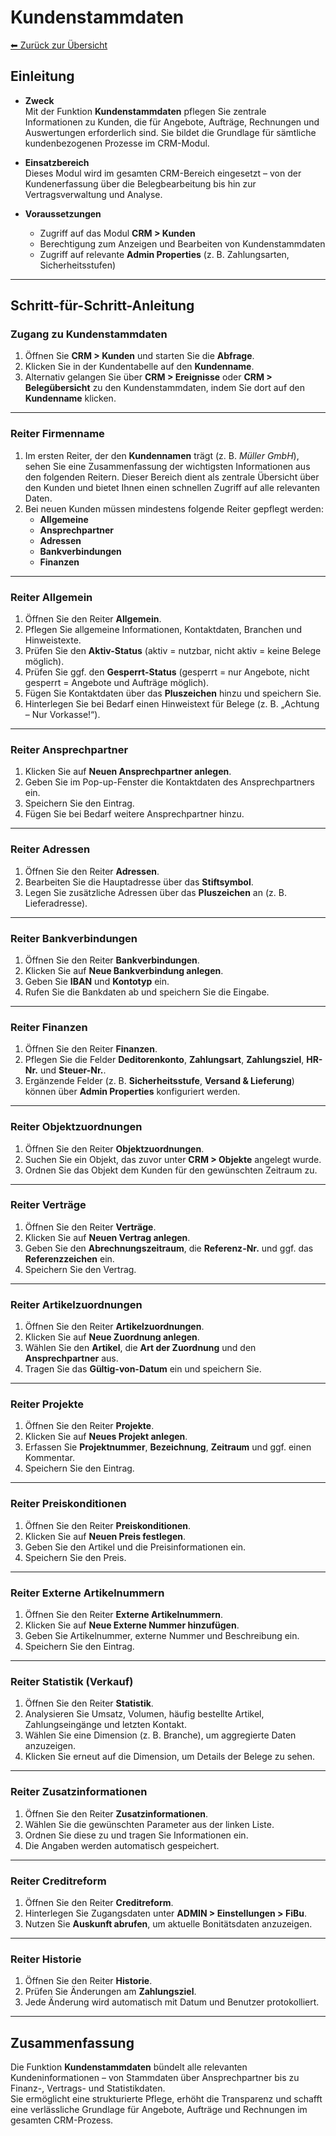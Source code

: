 # Kundenstammdaten
[⬅ Zurück zur Übersicht](../index.md)
## Einleitung

- **Zweck**  
  Mit der Funktion **Kundenstammdaten** pflegen Sie zentrale Informationen zu Kunden, die für Angebote, Aufträge, Rechnungen und Auswertungen erforderlich sind. Sie bildet die Grundlage für sämtliche kundenbezogenen Prozesse im CRM-Modul.  

- **Einsatzbereich**  
  Dieses Modul wird im gesamten CRM-Bereich eingesetzt – von der Kundenerfassung über die Belegbearbeitung bis hin zur Vertragsverwaltung und Analyse.  

- **Voraussetzungen**  
  - Zugriff auf das Modul **CRM > Kunden**  
  - Berechtigung zum Anzeigen und Bearbeiten von Kundenstammdaten  
  - Zugriff auf relevante **Admin Properties** (z. B. Zahlungsarten, Sicherheitsstufen)  

---

## Schritt-für-Schritt-Anleitung

### Zugang zu Kundenstammdaten
1. Öffnen Sie **CRM > Kunden** und starten Sie die **Abfrage**.  
2. Klicken Sie in der Kundentabelle auf den **Kundenname**.  
3. Alternativ gelangen Sie über **CRM > Ereignisse** oder **CRM > Belegübersicht** zu den Kundenstammdaten, indem Sie dort auf den **Kundenname** klicken.  

---

### Reiter Firmenname
1. Im ersten Reiter, der den **Kundennamen** trägt (z. B. *Müller GmbH*), sehen Sie eine Zusammenfassung der wichtigsten Informationen aus den folgenden Reitern.  Dieser Bereich dient als zentrale Übersicht über den Kunden und bietet Ihnen einen schnellen Zugriff auf alle relevanten Daten. 
2. Bei neuen Kunden müssen mindestens folgende Reiter gepflegt werden:  
   - **Allgemeine**  
   - **Ansprechpartner**  
   - **Adressen**  
   - **Bankverbindungen**  
   - **Finanzen**  

---

### Reiter Allgemein
1. Öffnen Sie den Reiter **Allgemein**.  
2. Pflegen Sie allgemeine Informationen, Kontaktdaten, Branchen und Hinweistexte.  
3. Prüfen Sie den **Aktiv-Status** (aktiv = nutzbar, nicht aktiv = keine Belege möglich).  
4. Prüfen Sie ggf. den **Gesperrt-Status** (gesperrt = nur Angebote, nicht gesperrt = Angebote und Aufträge möglich).  
5. Fügen Sie Kontaktdaten über das **Pluszeichen** hinzu und speichern Sie.  
6. Hinterlegen Sie bei Bedarf einen Hinweistext für Belege (z. B. „Achtung – Nur Vorkasse!“).  

---

### Reiter Ansprechpartner
1. Klicken Sie auf **Neuen Ansprechpartner anlegen**.  
2. Geben Sie im Pop-up-Fenster die Kontaktdaten des Ansprechpartners ein.  
3. Speichern Sie den Eintrag.  
4. Fügen Sie bei Bedarf weitere Ansprechpartner hinzu.  

---

### Reiter Adressen
1. Öffnen Sie den Reiter **Adressen**.  
2. Bearbeiten Sie die Hauptadresse über das **Stiftsymbol**.  
3. Legen Sie zusätzliche Adressen über das **Pluszeichen** an (z. B. Lieferadresse).  

---

### Reiter Bankverbindungen
1. Öffnen Sie den Reiter **Bankverbindungen**.  
2. Klicken Sie auf **Neue Bankverbindung anlegen**.  
3. Geben Sie **IBAN** und **Kontotyp** ein.  
4. Rufen Sie die Bankdaten ab und speichern Sie die Eingabe.  

---

### Reiter Finanzen
1. Öffnen Sie den Reiter **Finanzen**.  
2. Pflegen Sie die Felder **Deditorenkonto**, **Zahlungsart**, **Zahlungsziel**, **HR-Nr.** und **Steuer-Nr.**.  
3. Ergänzende Felder (z. B. **Sicherheitsstufe**, **Versand & Lieferung**) können über **Admin Properties** konfiguriert werden.  

---

### Reiter Objektzuordnungen
1. Öffnen Sie den Reiter **Objektzuordnungen**.  
2. Suchen Sie ein Objekt, das zuvor unter **CRM > Objekte** angelegt wurde.  
3. Ordnen Sie das Objekt dem Kunden für den gewünschten Zeitraum zu.  

---

### Reiter Verträge
1. Öffnen Sie den Reiter **Verträge**.  
2. Klicken Sie auf **Neuen Vertrag anlegen**.  
3. Geben Sie den **Abrechnungszeitraum**, die **Referenz-Nr.** und ggf. das **Referenzzeichen** ein.  
4. Speichern Sie den Vertrag.  

---

### Reiter Artikelzuordnungen
1. Öffnen Sie den Reiter **Artikelzuordnungen**.  
2. Klicken Sie auf **Neue Zuordnung anlegen**.  
3. Wählen Sie den **Artikel**, die **Art der Zuordnung** und den **Ansprechpartner** aus.  
4. Tragen Sie das **Gültig-von-Datum** ein und speichern Sie.  

---

### Reiter Projekte
1. Öffnen Sie den Reiter **Projekte**.  
2. Klicken Sie auf **Neues Projekt anlegen**.  
3. Erfassen Sie **Projektnummer**, **Bezeichnung**, **Zeitraum** und ggf. einen Kommentar.  
4. Speichern Sie den Eintrag.  

---

### Reiter Preiskonditionen
1. Öffnen Sie den Reiter **Preiskonditionen**.  
2. Klicken Sie auf **Neuen Preis festlegen**.  
3. Geben Sie den Artikel und die Preisinformationen ein.  
4. Speichern Sie den Preis.  

---

### Reiter Externe Artikelnummern
1. Öffnen Sie den Reiter **Externe Artikelnummern**.  
2. Klicken Sie auf **Neue Externe Nummer hinzufügen**.  
3. Geben Sie Artikelnummer, externe Nummer und Beschreibung ein.  
4. Speichern Sie den Eintrag.  

---

### Reiter Statistik (Verkauf)
1. Öffnen Sie den Reiter **Statistik**.  
2. Analysieren Sie Umsatz, Volumen, häufig bestellte Artikel, Zahlungseingänge und letzten Kontakt.  
3. Wählen Sie eine Dimension (z. B. Branche), um aggregierte Daten anzuzeigen.  
4. Klicken Sie erneut auf die Dimension, um Details der Belege zu sehen.  

---

### Reiter Zusatzinformationen
1. Öffnen Sie den Reiter **Zusatzinformationen**.  
2. Wählen Sie die gewünschten Parameter aus der linken Liste.  
3. Ordnen Sie diese zu und tragen Sie Informationen ein.  
4. Die Angaben werden automatisch gespeichert.  

---

### Reiter Creditreform
1. Öffnen Sie den Reiter **Creditreform**.  
2. Hinterlegen Sie Zugangsdaten unter **ADMIN > Einstellungen > FiBu**.  
3. Nutzen Sie **Auskunft abrufen**, um aktuelle Bonitätsdaten anzuzeigen.  

---

### Reiter Historie
1. Öffnen Sie den Reiter **Historie**.  
2. Prüfen Sie Änderungen am **Zahlungsziel**.  
3. Jede Änderung wird automatisch mit Datum und Benutzer protokolliert.  

---

## Zusammenfassung
Die Funktion **Kundenstammdaten** bündelt alle relevanten Kundeninformationen – von Stammdaten über Ansprechpartner bis zu Finanz-, Vertrags- und Statistikdaten.  
Sie ermöglicht eine strukturierte Pflege, erhöht die Transparenz und schafft eine verlässliche Grundlage für Angebote, Aufträge und Rechnungen im gesamten CRM-Prozess.  